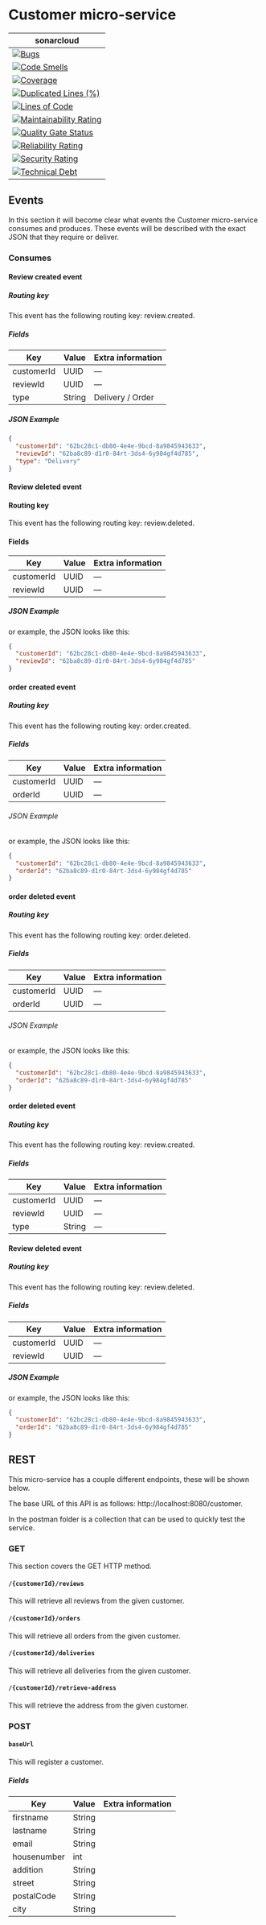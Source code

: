 # Customer micro-service

| **sonar**cloud |
|-----------------------------------------------------------------------------------------------------------------------------------------------------------------------------------------------------------------------------------------------|
| [![Bugs](https://sonarcloud.io/api/project_badges/measure?project=nl.softwarestrijders.waiter%3Acustomer&metric=bugs)](https://sonarcloud.io/summary/new_code?id=nl.softwarestrijders.waiter%3Acustomer)                                      |
| [![Code Smells](https://sonarcloud.io/api/project_badges/measure?project=nl.softwarestrijders.waiter%3Acustomer&metric=code_smells)](https://sonarcloud.io/summary/new_code?id=nl.softwarestrijders.waiter%3Acustomer)                        |
| [![Coverage](https://sonarcloud.io/api/project_badges/measure?project=nl.softwarestrijders.waiter%3Acustomer&metric=coverage)](https://sonarcloud.io/summary/new_code?id=nl.softwarestrijders.waiter%3Acustomer)                              |
| [![Duplicated Lines (%)](https://sonarcloud.io/api/project_badges/measure?project=nl.softwarestrijders.waiter%3Acustomer&metric=duplicated_lines_density)](https://sonarcloud.io/summary/new_code?id=nl.softwarestrijders.waiter%3Acustomer)  |
| [![Lines of Code](https://sonarcloud.io/api/project_badges/measure?project=nl.softwarestrijders.waiter%3Acustomer&metric=ncloc)](https://sonarcloud.io/summary/new_code?id=nl.softwarestrijders.waiter%3Acustomer)                            |
| [![Maintainability Rating](https://sonarcloud.io/api/project_badges/measure?project=nl.softwarestrijders.waiter%3Acustomer&metric=sqale_rating)](https://sonarcloud.io/summary/new_code?id=nl.softwarestrijders.waiter%3Acustomer)            |
| [![Quality Gate Status](https://sonarcloud.io/api/project_badges/measure?project=nl.softwarestrijders.waiter%3Acustomer&metric=alert_status)](https://sonarcloud.io/summary/new_code?id=nl.softwarestrijders.waiter%3Acustomer)               |
| [![Reliability Rating](https://sonarcloud.io/api/project_badges/measure?project=nl.softwarestrijders.waiter%3Acustomer&metric=reliability_rating)](https://sonarcloud.io/summary/new_code?id=nl.softwarestrijders.waiter%3Acustomer)          |
| [![Security Rating](https://sonarcloud.io/api/project_badges/measure?project=nl.softwarestrijders.waiter%3Acustomer&metric=security_rating)](https://sonarcloud.io/summary/new_code?id=nl.softwarestrijders.waiter%3Acustomer)                |
| [![Technical Debt](https://sonarcloud.io/api/project_badges/measure?project=nl.softwarestrijders.waiter%3Acustomer&metric=sqale_index)](https://sonarcloud.io/summary/new_code?id=nl.softwarestrijders.waiter%3Acustomer)                     |

## Events

In this section it will become clear what events the Customer micro-service consumes and produces. These events will be
described with the exact JSON that they require or deliver.

### Consumes

#### Review created event

##### Routing key

This event has the following routing key: review.created.

##### Fields

| Key           | Value  | Extra information  |
|---------------|--------|--------------------|
| customerId    | UUID   |      —             |
| reviewId      | UUID   |      —             |
| type          | String |  Delivery / Order  |

##### JSON Example

```json
{
  "customerId": "62bc28c1-db80-4e4e-9bcd-8a9845943633",
  "reviewId": "62ba8c89-d1r0-84rt-3ds4-6y984gf4d785",
  "type": "Delivery"
}
```

#### Review deleted event

#### Routing key

This event has the following routing key: review.deleted.

#### Fields

| Key           | Value  | Extra information  |
|---------------|--------|--------------------|
| customerId    | UUID   |      —             |
| reviewId      | UUID   |      —             |

##### JSON Example

or example, the JSON looks like this:

```json
{
  "customerId": "62bc28c1-db80-4e4e-9bcd-8a9845943633",
  "reviewId": "62ba8c89-d1r0-84rt-3ds4-6y984gf4d785"
}
```

#### order created event

##### Routing key

This event has the following routing key: order.created.

##### Fields

| Key           | Value  | Extra information  |
|---------------|--------|--------------------|
| customerId    | UUID   |      —             |
| orderId       | UUID   |      —             |

###### JSON Example

or example, the JSON looks like this:

```json
{
  "customerId": "62bc28c1-db80-4e4e-9bcd-8a9845943633",
  "orderId": "62ba8c89-d1r0-84rt-3ds4-6y984gf4d785"
}
```

#### order deleted event

##### Routing key

This event has the following routing key: order.deleted.

##### Fields

| Key           | Value  | Extra information  |
|---------------|--------|--------------------|
| customerId    | UUID   |      —             |
| orderId       | UUID   |      —             |

###### JSON Example

or example, the JSON looks like this:

```json
{
  "customerId": "62bc28c1-db80-4e4e-9bcd-8a9845943633",
  "orderId": "62ba8c89-d1r0-84rt-3ds4-6y984gf4d785"
}
```

#### order deleted event

##### Routing key

This event has the following routing key: review.created.

##### Fields

| Key           | Value  | Extra information  |
|---------------|--------|--------------------|
| customerId    | UUID   |      —             |
| reviewId      | UUID   |      —             |
| type          | String |      —             |

#### Review deleted event

##### Routing key

This event has the following routing key: review.deleted.

##### Fields

| Key           | Value  | Extra information  |
|---------------|--------|--------------------|
| customerId    | UUID   |      —             |
| reviewId      | UUID   |      —             |

##### JSON Example

or example, the JSON looks like this:

```json
{
  "customerId": "62bc28c1-db80-4e4e-9bcd-8a9845943633",
  "orderId": "62ba8c89-d1r0-84rt-3ds4-6y984gf4d785"
}
```

## REST

This micro-service has a couple different endpoints, these will be shown below.

The base URL of this API is as follows: http://localhost:8080/customer.

In the postman folder is a collection that can be used to quickly test the service.

### GET

This section covers the GET HTTP method.

#### `/{customerId}/reviews`

This will retrieve all reviews from the given customer.

#### `/{customerId}/orders`

This will retrieve all orders from the given customer.

#### `/{customerId}/deliveries`

This will retrieve all deliveries from the given customer.

#### `/{customerId}/retrieve-address`

This will retrieve the address from the given customer.

### POST

#### `baseUrl`

This will register a customer.

##### Fields

| Key           | Value  | Extra information  |
|---------------|--------|--------------------|
| firstname     | String |                    |
| lastname      | String |                    |
| email         | String |                    |
| housenumber   | int    |                    |
| addition      | String |                    |
| street        | String |                    |
| postalCode    | String |                    |
| city          | String |                    |
